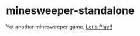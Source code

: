 # minesweeper-standalone

Yet another minesweeper game.
[Let's Play!!](meganetaaan.github.io/minesweeper-standalone/)
